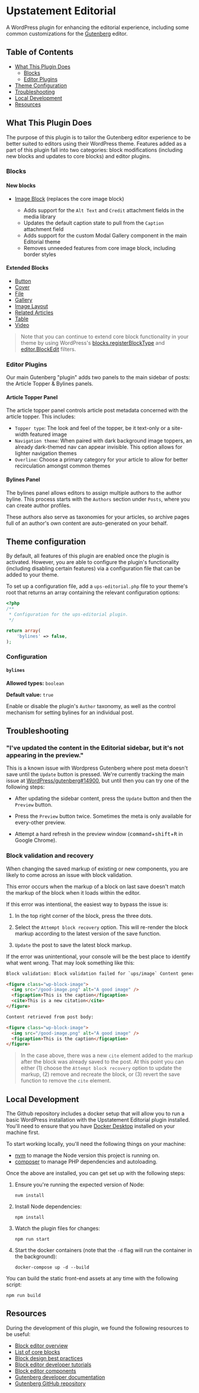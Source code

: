 # Upstatement Editorial

A WordPress plugin for enhancing the editorial experience, including some common customizations for the [Gutenberg](https://wordpress.org/gutenberg/) editor.

## Table of Contents

- [What This Plugin Does](#what-this-plugin-does)
  - [Blocks](#blocks)
  - [Editor Plugins](#editor-plugins)
- [Theme Configuration](#theme-configuration)
- [Troubleshooting](#troubleshooting)
- [Local Development](#local-development)
- [Resources](#resources)

## What This Plugin Does

The purpose of this plugin is to tailor the Gutenberg editor experience to be better suited to editors using their WordPress theme. Features added as a part of this plugin fall into two categories: block modifications (including new blocks and updates to core blocks) and editor plugins.

### Blocks

#### New blocks

- [Image Block](./src/blocks/custom/image/index.js) (replaces the core image block)

  - Adds support for the `Alt Text` and `Credit` attachment fields in the media library
  - Updates the default caption state to pull from the `Caption` attachment field
  - Adds support for the custom Modal Gallery component in the main Editorial theme
  - Removes unneeded features from core image block, including border styles

#### Extended Blocks

- [Button](./src/blocks/extends/button/index.js)
- [Cover](./src/blocks/extends/cover/index.js)
- [File](./src/blocks/extends/file/index.js)
- [Gallery](./src/blocks/extends/gallery/index.js)
- [Image Layout](./src/blocks/extends/image-layout/index.js)
- [Related Articles](./src/blocks/extends/related-articles/index.js)
- [Table](./src/blocks/extends/table/index.js)
- [Video](./src/blocks/extends/video/index.js)

> Note that you can continue to extend core block functionality in your theme by using WordPress's [blocks.registerBlockType](https://developer.wordpress.org/block-editor/developers/filters/block-filters/#blocks-registerblocktype) and [editor.BlockEdit](https://developer.wordpress.org/block-editor/developers/filters/block-filters/#editor-blockedit) filters.

### Editor Plugins

Our main Gutenberg "plugin" adds two panels to the main sidebar of posts: the Article Topper & Bylines panels.

#### Article Topper Panel

The article topper panel controls article post metadata concerned with the article topper. This includes:

- `Topper type`: The look and feel of the topper, be it text-only or a site-width featured image
- `Navigation theme`: When paired with dark background image toppers, an already dark-themed nav can appear invisible. This option allows for lighter navigation themes
- `Overline`: Choose a primary category for your article to allow for better recirculation amongst common themes

#### Bylines Panel

The bylines panel allows editors to assign multiple authors to the author byline. This process starts with the `Authors` section under `Posts`, where you can create author profiles.

These authors also serve as taxonomies for your articles, so archive pages full of an author's own content are auto-generated on your behalf.

## Theme configuration

By default, all features of this plugin are enabled once the plugin is activated. However, you are able to configure the plugin's functionality (including disabling certain features) via a configuration file that can be added to your theme.

To set up a configuration file, add a `ups-editorial.php` file to your theme's root that returns an array containing the relevant configuration options:

```php
<?php
/**
 * Configuration for the ups-editorial plugin.
 */

return array(
	'bylines' => false,
);
```

### Configuration

#### `bylines`

**Allowed types:** `boolean`

**Default value:** `true`

Enable or disable the plugin's `Author` taxonomy, as well as the control mechanism for setting bylines for an individual post.

## Troubleshooting

### "I've updated the content in the Editorial sidebar, but it's not appearing in the preview."

This is a known issue with Wordpress Gutenberg where post meta doesn't save until the `Update` button is pressed. We're currently tracking the main issue at [WordPress/gutenberg#14900](https://github.com/WordPress/gutenberg/issues/14900), but until then you can try one of the following steps:

- After updating the sidebar content, press the `Update` button and then the `Preview` button.

- Press the `Preview` button twice. Sometimes the meta is only available for every-other preview.

- Attempt a hard refresh in the preview window (<kbd>command</kbd>+<kbd>shift</kbd>+<kbd>R</kbd> in Google Chrome).

### Block validation and recovery

When changing the saved markup of existing or new components, you are likely to come across an issue with block validation.

This error occurs when the markup of a block on last save doesn't match the markup of the block when it loads within the editor.

If this error was intentional, the easiest way to bypass the issue is:

1. In the top right corner of the block, press the three dots.

2. Select the `Attempt block recovery` option. This will re-render the block markup according to the latest version of the save function.

3. `Update` the post to save the latest block markup.

If the error was unintentional, your console will be the best place to identify what went wrong. That may look something like this:

```html
Block validation: Block validation failed for `ups/image` Content generated by `save` function:

<figure class="wp-block-image">
  <img src="/good-image.png" alt="A good image" />
  <figcaption>This is the caption</figcaption>
  <cite>This is a new citation</cite>
</figure>

Content retrieved from post body:

<figure class="wp-block-image">
  <img src="/good-image.png" alt="A good image" />
  <figcaption>This is the caption</figcaption>
</figure>
```

> In the case above, there was a new `cite` element added to the markup after the block was already saved to the post. At this point you can either (1) choose the `Attempt block recovery` option to update the markup, (2) remove and recreate the block, or (3) revert the save function to remove the `cite` element.

## Local Development

The Github repository includes a docker setup that will allow you to run a basic WordPress installation with the Upstatement Editorial plugin installed. You'll need to ensure that you have [Docker Desktop](https://www.docker.com/products/docker-desktop) installed on your machine first.

To start working locally, you'll need the following things on your machine:

- [nvm](https://github.com/nvm-sh/nvm) to manage the Node version this project is running on.
- [composer](https://getcomposer.org/) to manage PHP dependencies and autoloading.

Once the above are installed, you can get set up with the following steps:

1. Ensure you're running the expected version of Node:

   ```shell
   nvm install
   ```

2. Install Node dependencies:

   ```shell
   npm install
   ```

3. Watch the plugin files for changes:

   ```shell
   npm run start
   ```

4. Start the docker containers (note that the `-d` flag will run the container in the background):

   ```shell
   docker-compose up -d --build
   ```

You can build the static front-end assets at any time with the following script:

```shell
npm run build
```

## Resources

During the development of this plugin, we found the following resources to be useful:

- [Block editor overview](https://wordpress.org/support/article/wordpress-editor/)
- [List of core blocks](https://wordpress.org/support/article/blocks/)
- [Block design best practices](https://developer.wordpress.org/block-editor/designers/block-design/)
- [Block editor developer tutorials](https://developer.wordpress.org/block-editor/tutorials/)
- [Block editor components](https://wordpress.github.io/gutenberg/?path=/story/docs-introduction--page)
- [Gutenberg developer documentation](https://developer.wordpress.org/block-editor/developers/)
- [Gutenberg GitHub repository](https://github.com/WordPress/gutenberg)
